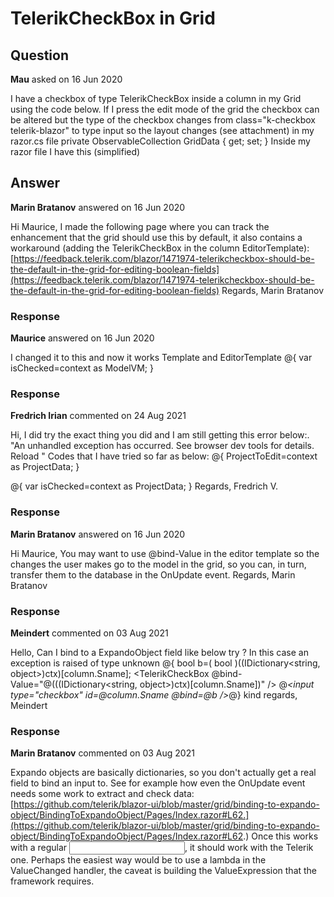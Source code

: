# TelerikCheckBox in Grid

## Question

**Mau** asked on 16 Jun 2020

I have a checkbox of type TelerikCheckBox inside a column in my Grid using the code below. If I press the edit mode of the grid the checkbox can be altered but the type of the checkbox changes from class="k-checkbox telerik-blazor" to type input so the layout changes (see attachment) in my razor.cs file private ObservableCollection<ModelVM> GridData { get; set; } Inside my razor file I have this (simplified) <TelerikGrid Data="@GridData" OnEdit="@EditHandler" OnUpdate="@UpdateHandler"> <GridColumns> <GridColumn Field="isChecked" Title="Selected" Editable="true"> <Template> @{ var isChecked=context as ModelVM; <TelerikCheckBox Value="isChecked.isChecked" /> } </Template> </GridColumn> </GridColumns> </TelerikGrid>

## Answer

**Marin Bratanov** answered on 16 Jun 2020

Hi Maurice, I made the following page where you can track the enhancement that the grid should use this by default, it also contains a workaround (adding the TelerikCheckBox in the column EditorTemplate): [https://feedback.telerik.com/blazor/1471974-telerikcheckbox-should-be-the-default-in-the-grid-for-editing-boolean-fields](https://feedback.telerik.com/blazor/1471974-telerikcheckbox-should-be-the-default-in-the-grid-for-editing-boolean-fields) Regards, Marin Bratanov

### Response

**Maurice** answered on 16 Jun 2020

I changed it to this and now it works Template and EditorTemplate <GridColumn Field="isChecked" Title="Selected" Editable="true"> <EditorTemplate> @{ var isChecked=context as ModelVM; <TelerikCheckBox Value="isChecked.isChecked" /> } </EditorTemplate> <Template> @{ var isChecked=context as ModelVM; <TelerikCheckBox Value="isChecked.isChecked" /> } </Template> </GridColumn>

### Response

**Fredrich Irian** commented on 24 Aug 2021

Hi, I did try the exact thing you did and I am still getting this error below:. "An unhandled exception has occurred. See browser dev tools for details. Reload " Codes that I have tried so far as below: <GridColumn Field="IsVip" Id="IsVip" Title="Is Vip" Width="120px">
<EditorTemplate>
@{
ProjectToEdit=context as ProjectData;
<TelerikCheckBox Value="ProjectToEdit.IsVip" />
}

</EditorTemplate>
<Template>
@{
ProjectToEdit=context as ProjectData;
<TelerikCheckBox Value="ProjectToEdit.IsVip" />
}
</Template>
</GridColumn> <GridColumn Field="IsVip" Id="IsVip" Title="Is Vip" Width="120px">
<EditorTemplate>
@{ var isChecked=context as ProjectData;
<TelerikCheckBox Value="isChecked.IsVip" />
}

</EditorTemplate>
<Template>
@{ var isChecked=context as ProjectData;
<TelerikCheckBox Value="isChecked.IsVip" />
}
</Template>
</GridColumn> Regards, Fredrich V.

### Response

**Marin Bratanov** answered on 16 Jun 2020

Hi Maurice, You may want to use @bind-Value in the editor template so the changes the user makes go to the model in the grid, so you can, in turn, transfer them to the database in the OnUpdate event. Regards, Marin Bratanov

### Response

**Meindert** commented on 03 Aug 2021

Hello, Can I bind to a ExpandoObject field like below try ? In this case an exception is raised of type unknown <EditorTemplate Context="ctx">
@{ bool b=( bool )((IDictionary<string, object>)ctx)[column.Sname];
<TelerikCheckBox @bind-Value="@(((IDictionary<string, object>)ctx)[column.Sname])" />
@*<input type="checkbox" id=@column.Sname @bind=@b />*@}
</EditorTemplate> kind regards, Meindert

### Response

**Marin Bratanov** commented on 03 Aug 2021

Expando objects are basically dictionaries, so you don't actually get a real field to bind an input to. See for example how even the OnUpdate event needs some work to extract and check data: [https://github.com/telerik/blazor-ui/blob/master/grid/binding-to-expando-object/BindingToExpandoObject/Pages/Index.razor#L62.](https://github.com/telerik/blazor-ui/blob/master/grid/binding-to-expando-object/BindingToExpandoObject/Pages/Index.razor#L62.) Once this works with a regular <input>, it should work with the Telerik one. Perhaps the easiest way would be to use a lambda in the ValueChanged handler, the caveat is building the ValueExpression that the framework requires.
